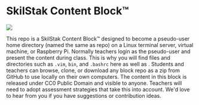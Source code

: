 # SkilStak Content Block™

[![](http://skilstak.com/images/skilstak-logo-bw-31.svg)](http://github.com/skilstak/block)

This repo is a SkilStak Content Block™ designed to become a pseudo-user
home directory (named the same as repo) on a Linux terminal server,
virtual machine, or Raspberry Pi. Normally teachers login as the
pseudo-user and present the content during class. This is why you will
find files and directories such as `.vim`, `bin`, and `.bashrc` here as
well as . Students and teachers can browse, clone, or download any block
repo as a zip from GitHub to use locally on their own computers. The
content in this block is released under CC0 Public Domain and visible
to anyone. Teachers will need to adopt assessment strategies that take
this into account. We'd love to hear from you if you have suggestions
or contribution ideas.
